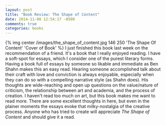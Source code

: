 ```yaml
---
layout: post
title: "Book Review: The Shape of Content"
date: 2014-11-08 12:54:17 -0500
comments: true
categories: books
---
```


{% img center /images/the_shape_of_content.jpg 146 250 'The Shape Of Content' 'Cover of Book' %}
I just finished this book last week on the recommendation of a friend.  It's a book that I really enjoyed reading.  I have a soft-spot for essays, which I consider one of the purest literary forms.  Having a book full of essays by someone so likable and immediate as Ben Shahn makes this an easy read.  Hearing someone accomplished talk about their craft with love and conviction is always enjoyable, especially when they can do so with a compelling narrative style (as Shahn does).  His thoughts are wide-reaching and open up questions on the value/nature of criticism, the relationship between art and academia, and the process of creation.  I haven't read too much on art, but this book makes me want to read more.  There are some excellent thoughts in here, but even in the plainer moments the essays evoke that milky-nostalgia of the creative process.  Anyone who has tried to create will appreciate *The Shape of Content* and should give it a read.